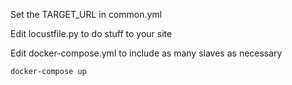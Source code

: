 Set the TARGET_URL in common.yml

Edit locustfile.py to do stuff to your site

Edit docker-compose.yml to include as many slaves as necessary

`docker-compose up`
